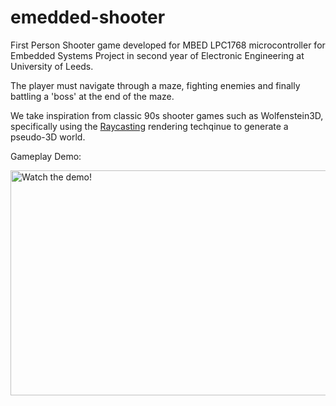 # emedded-shooter

First Person Shooter game developed for MBED LPC1768 microcontroller for Embedded Systems Project in second year of Electronic Engineering at University of Leeds. 

The player must navigate through a maze, fighting enemies and finally battling a 'boss' at the end of the maze. 

We take inspiration from classic 90s shooter games such as Wolfenstein3D, specifically using the [Raycasting](https://lodev.org/cgtutor/raycasting.html) rendering techqinue to generate a pseudo-3D world. 

Gameplay Demo: 


<a href="http://www.youtube.com/watch?feature=player_embedded&v=tKlu510Svg8
" target="_blank"><img src="http://img.youtube.com/vi/tKlu510Svg8/0.jpg" 
alt="Watch the demo!" width="640" height="360" border="0" /></a>




